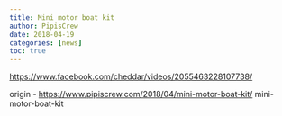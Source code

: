 ```yaml
---
title: Mini motor boat kit
author: PipisCrew
date: 2018-04-19
categories: [news]
toc: true
---
```


https://www.facebook.com/cheddar/videos/2055463228107738/

origin - https://www.pipiscrew.com/2018/04/mini-motor-boat-kit/ mini-motor-boat-kit